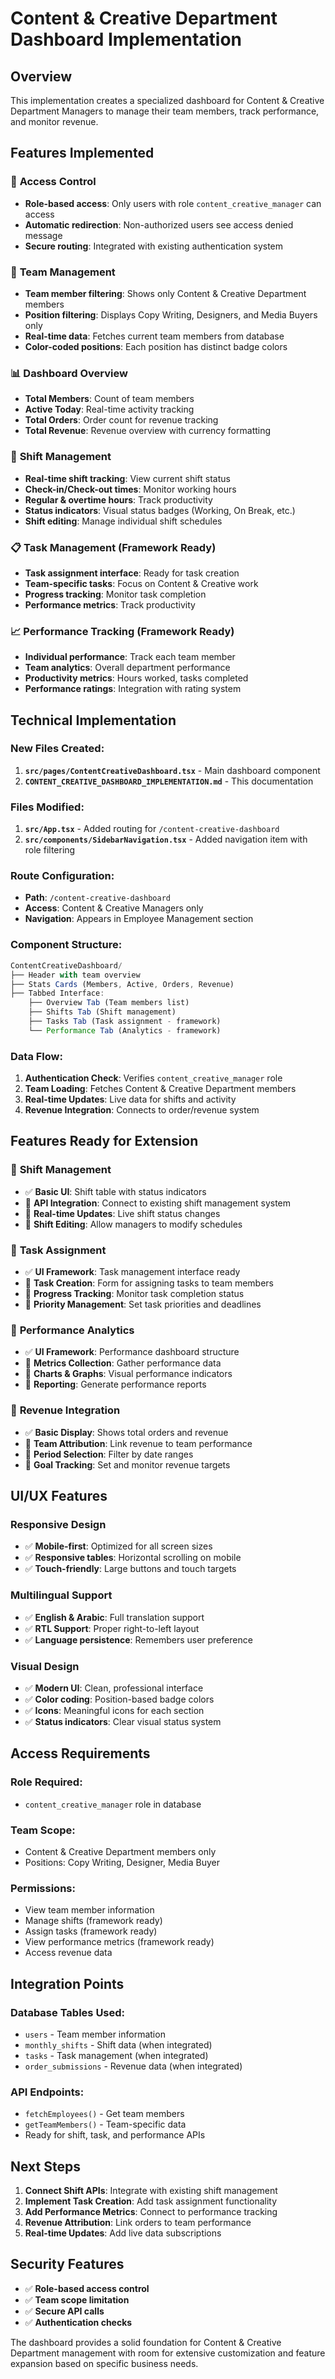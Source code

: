 # Content & Creative Department Dashboard Implementation

## Overview
This implementation creates a specialized dashboard for Content & Creative Department Managers to manage their team members, track performance, and monitor revenue.

## Features Implemented

### 🎯 **Access Control**
- **Role-based access**: Only users with role `content_creative_manager` can access
- **Automatic redirection**: Non-authorized users see access denied message
- **Secure routing**: Integrated with existing authentication system

### 👥 **Team Management**
- **Team member filtering**: Shows only Content & Creative Department members
- **Position filtering**: Displays Copy Writing, Designers, and Media Buyers only
- **Real-time data**: Fetches current team members from database
- **Color-coded positions**: Each position has distinct badge colors

### 📊 **Dashboard Overview**
- **Total Members**: Count of team members
- **Active Today**: Real-time activity tracking
- **Total Orders**: Order count for revenue tracking
- **Total Revenue**: Revenue overview with currency formatting

### 🔄 **Shift Management**
- **Real-time shift tracking**: View current shift status
- **Check-in/Check-out times**: Monitor working hours
- **Regular & overtime hours**: Track productivity
- **Status indicators**: Visual status badges (Working, On Break, etc.)
- **Shift editing**: Manage individual shift schedules

### 📋 **Task Management** (Framework Ready)
- **Task assignment interface**: Ready for task creation
- **Team-specific tasks**: Focus on Content & Creative work
- **Progress tracking**: Monitor task completion
- **Performance metrics**: Track productivity

### 📈 **Performance Tracking** (Framework Ready)
- **Individual performance**: Track each team member
- **Team analytics**: Overall department performance
- **Productivity metrics**: Hours worked, tasks completed
- **Performance ratings**: Integration with rating system

## Technical Implementation

### **New Files Created:**
1. **`src/pages/ContentCreativeDashboard.tsx`** - Main dashboard component
2. **`CONTENT_CREATIVE_DASHBOARD_IMPLEMENTATION.md`** - This documentation

### **Files Modified:**
1. **`src/App.tsx`** - Added routing for `/content-creative-dashboard`
2. **`src/components/SidebarNavigation.tsx`** - Added navigation item with role filtering

### **Route Configuration:**
- **Path**: `/content-creative-dashboard`
- **Access**: Content & Creative Managers only
- **Navigation**: Appears in Employee Management section

### **Component Structure:**

```typescript
ContentCreativeDashboard/
├── Header with team overview
├── Stats Cards (Members, Active, Orders, Revenue)
├── Tabbed Interface:
    ├── Overview Tab (Team members list)
    ├── Shifts Tab (Shift management)
    ├── Tasks Tab (Task assignment - framework)
    └── Performance Tab (Analytics - framework)
```

### **Data Flow:**
1. **Authentication Check**: Verifies `content_creative_manager` role
2. **Team Loading**: Fetches Content & Creative Department members
3. **Real-time Updates**: Live data for shifts and activity
4. **Revenue Integration**: Connects to order/revenue system

## Features Ready for Extension

### 🚀 **Shift Management**
- ✅ **Basic UI**: Shift table with status indicators
- 🔄 **API Integration**: Connect to existing shift management system
- 🔄 **Real-time Updates**: Live shift status changes
- 🔄 **Shift Editing**: Allow managers to modify schedules

### 🚀 **Task Assignment**
- ✅ **UI Framework**: Task management interface ready
- 🔄 **Task Creation**: Form for assigning tasks to team members
- 🔄 **Progress Tracking**: Monitor task completion status
- 🔄 **Priority Management**: Set task priorities and deadlines

### 🚀 **Performance Analytics**
- ✅ **UI Framework**: Performance dashboard structure
- 🔄 **Metrics Collection**: Gather performance data
- 🔄 **Charts & Graphs**: Visual performance indicators
- 🔄 **Reporting**: Generate performance reports

### 🚀 **Revenue Integration**
- ✅ **Basic Display**: Shows total orders and revenue
- 🔄 **Team Attribution**: Link revenue to team performance
- 🔄 **Period Selection**: Filter by date ranges
- 🔄 **Goal Tracking**: Set and monitor revenue targets

## UI/UX Features

### **Responsive Design**
- ✅ **Mobile-first**: Optimized for all screen sizes
- ✅ **Responsive tables**: Horizontal scrolling on mobile
- ✅ **Touch-friendly**: Large buttons and touch targets

### **Multilingual Support**
- ✅ **English & Arabic**: Full translation support
- ✅ **RTL Support**: Proper right-to-left layout
- ✅ **Language persistence**: Remembers user preference

### **Visual Design**
- ✅ **Modern UI**: Clean, professional interface
- ✅ **Color coding**: Position-based badge colors
- ✅ **Icons**: Meaningful icons for each section
- ✅ **Status indicators**: Clear visual status system

## Access Requirements

### **Role Required:**
- `content_creative_manager` role in database

### **Team Scope:**
- Content & Creative Department members only
- Positions: Copy Writing, Designer, Media Buyer

### **Permissions:**
- View team member information
- Manage shifts (framework ready)
- Assign tasks (framework ready)
- View performance metrics (framework ready)
- Access revenue data

## Integration Points

### **Database Tables Used:**
- `users` - Team member information
- `monthly_shifts` - Shift data (when integrated)
- `tasks` - Task management (when integrated)
- `order_submissions` - Revenue data (when integrated)

### **API Endpoints:**
- `fetchEmployees()` - Get team members
- `getTeamMembers()` - Team-specific data
- Ready for shift, task, and performance APIs

## Next Steps

1. **Connect Shift APIs**: Integrate with existing shift management
2. **Implement Task Creation**: Add task assignment functionality
3. **Add Performance Metrics**: Connect to performance tracking
4. **Revenue Attribution**: Link orders to team performance
5. **Real-time Updates**: Add live data subscriptions

## Security Features

- ✅ **Role-based access control**
- ✅ **Team scope limitation**
- ✅ **Secure API calls**
- ✅ **Authentication checks**

The dashboard provides a solid foundation for Content & Creative Department management with room for extensive customization and feature expansion based on specific business needs.
